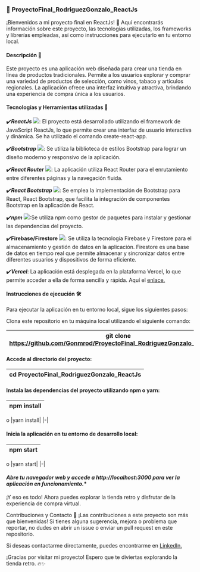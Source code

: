 ### 📁 **ProyectoFinal_RodriguezGonzalo_ReactJs**

¡Bienvenidos a mi proyecto final en ReactJs! 👋 Aquí encontrarás información sobre este proyecto, las tecnologías utilizadas, los frameworks y librerías empleadas, así como instrucciones para ejecutarlo en tu entorno local.

#### **Descripción** 📝
Este proyecto es una aplicación web diseñada para crear una tienda en línea de productos tradicionales. Permite a los usuarios explorar y comprar una variedad de productos de selección, como vinos, tabaco y artículos regionales. La aplicación ofrece una interfaz intuitiva y atractiva, brindando una experiencia de compra única a los usuarios.

#### **Tecnologías y Herramientas utilizadas** 🚀
:heavy_check_mark:***ReactJs*** ![](https://img.shields.io/badge/version-18.2.0-<green>): El proyecto está desarrollado utilizando el framework de JavaScript ReactJs, lo que permite crear una interfaz de usuario interactiva y dinámica. Se ha utilizado el comando create-react-app.

:heavy_check_mark:***Bootstrap*** ![](https://img.shields.io/badge/version-5.2.3-<green>): Se utiliza la biblioteca de estilos Bootstrap para lograr un diseño moderno y responsivo de la aplicación.

:heavy_check_mark:***React Router*** ![](https://img.shields.io/badge/version-6.11.0-<green>): La aplicación utiliza React Router para el enrutamiento entre diferentes páginas y la navegación fluida.

:heavy_check_mark:***React Bootstrap*** ![](https://img.shields.io/badge/version-2.7.2-<green>): Se emplea la implementación de Bootstrap para React, React Bootstrap, que facilita la integración de componentes Bootstrap en la aplicación de React.

:heavy_check_mark:***npm*** ![](https://img.shields.io/badge/version-9.6.4-<green>):Se utiliza npm como gestor de paquetes para instalar y gestionar las dependencias del proyecto.

:heavy_check_mark:**Firebase/Firestore** ![](https://img.shields.io/badge/version-9.22.0-<green>): Se utiliza la tecnología Firebase y Firestore para el almacenamiento y gestión de datos en la aplicación. Firestore es una base de datos en tiempo real que permite almacenar y sincronizar datos entre diferentes usuarios y dispositivos de forma eficiente.

:heavy_check_mark:***Vercel***: La aplicación está desplegada en la plataforma Vercel, lo que permite acceder a ella de forma sencilla y rápida. Aquí el [enlace.](proyecto-final-rodriguez-gonzalo-react-js.vercel.app)

#### **Instrucciones de ejecución** 🛠️
Para ejecutar la aplicación en tu entorno local, sigue los siguientes pasos:

Clona este repositorio en tu máquina local utilizando el siguiente comando:

|git clone https://github.com/Gonmrod/ProyectoFinal_RodriguezGonzalo_ReactJs.git |
|-|

#### **Accede al directorio del proyecto:**

|cd ProyectoFinal_RodriguezGonzalo_ReactJs|
|-|

#### **Instala las dependencias del proyecto utilizando npm o yarn:**


|npm install|
|-|
o
|yarn install|
|-|

#### **Inicia la aplicación en tu entorno de desarrollo local:**

|npm start|
|-|
o
|yarn start|
|-|

#### ***Abre tu navegador web y accede a http://localhost:3000 para ver la aplicación en funcionamiento.****

¡Y eso es todo! Ahora puedes explorar la tienda retro y disfrutar de la experiencia de compra virtual.

Contribuciones y Contacto 🤝
¡Las contribuciones a este proyecto son más que bienvenidas! Si tienes alguna sugerencia, mejora o problema que reportar, no dudes en abrir un issue o enviar un pull request en este repositorio.

Si deseas contactarme directamente, puedes encontrarme en [LinkedIn.](https://www.linkedin.com/in/gonzalo-m-rodriguez/)

¡Gracias por visitar mi proyecto! Espero que te diviertas explorando la tienda retro. 🔥✨
